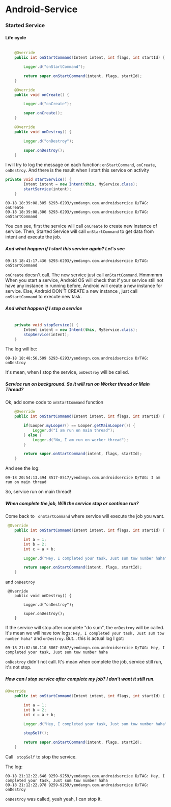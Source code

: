 # Android-Service

### Started Service

#### Life cycle

```java

    @Override
    public int onStartCommand(Intent intent, int flags, int startId) {

        Logger.d("onStartCommand");

        return super.onStartCommand(intent, flags, startId);
    }

    @Override
    public void onCreate() {

        Logger.d("onCreate");

        super.onCreate();
    }

    @Override
    public void onDestroy() {

        Logger.d("onDestroy");

        super.onDestroy();
    }
```
I will try to log the message on each function: ```onStartCommand```, ```onCreate```, ```onDestroy```. And there is the result when I start this service on activity

```java
private void startService() {
        Intent intent = new Intent(this, MyService.class);
        startService(intent);
    }
```

```
09-18 18:39:08.305 6293-6293/yendangn.com.androidsercice D/TAG: onCreate
09-18 18:39:08.306 6293-6293/yendangn.com.androidsercice D/TAG: onStartCommand
```
You can see, first the service will call ```onCreate``` to create new instance of service. Then, Started Service will call ```onStartCommand``` to get data from intent and execute the job.

##### And what happen if I start this service again? Let's see

```
09-18 18:41:17.436 6293-6293/yendangn.com.androidsercice D/TAG: onStartCommand
```

```onCreate``` doesn't call. The new service just call ```onStartCommand```. Hmmmmm
When you start a service, Android OS will check that if your service still not have any instance in running before, Android will create a new instance for service. Else, Android DON'T CREATE a new instance , just call ```onStartCommand``` to execute new task.

##### And what happen if I stop a service
```java

    private void stopService() {
        Intent intent = new Intent(this, MyService.class);
        stopService(intent);
    }
```
The log will be:
```
09-18 18:48:56.509 6293-6293/yendangn.com.androidsercice D/TAG: onDestroy
```
It's mean, when I stop the service, ```onDestroy``` will be called. 

##### Service run on background. So it will run on Worker thread or Main Thread? 
Ok, add some code to ```onStartCommand``` function

```java
    @Override
    public int onStartCommand(Intent intent, int flags, int startId) {

        if(Looper.myLooper() == Looper.getMainLooper()) {
            Logger.d("I am run on main thread");
        } else {
            Logger.d("No, I am run on worker thread");
        }

        return super.onStartCommand(intent, flags, startId);
    }
```
And see the log:
```
09-18 20:54:13.494 8517-8517/yendangn.com.androidsercice D/TAG: I am run on main thread
```
So, service run on main thread!

##### When complete the job, Will the service stop or continue run?  
Come back to ``` onStartCommand``` where service will execute the job you want.
```java
 @Override
    public int onStartCommand(Intent intent, int flags, int startId) {

        int a = 1;
        int b = 2;
        int c = a + b;

        Logger.d("Hey, I completed your task, Just sum tow number haha");

        return super.onStartCommand(intent, flags, startId);
    }
```

and ```onDestroy```

```
 @Override
    public void onDestroy() {

        Logger.d("onDestroy");

        super.onDestroy();
    }
```


If the service will stop after complete "do sum", the    ```onDestroy``` will be called.
It's mean we will have tow logs: ```Hey, I completed your task, Just sum tow number haha"``` and ```onDestroy```.
But... this is actual log I got:

```
09-18 21:02:30.110 8867-8867/yendangn.com.androidsercice D/TAG: Hey, I completed your task, Just sum tow number haha
```

```onDestroy``` didn't not call. It's mean when complete the job, service still run, it's not stop.

##### How can I stop service after complete my job? I don't want it still run.

```java
@Override
    public int onStartCommand(Intent intent, int flags, int startId) {

        int a = 1;
        int b = 2;
        int c = a + b;

        Logger.d("Hey, I completed your task, Just sum tow number haha");

        stopSelf();

        return super.onStartCommand(intent, flags, startId);
    }
```

Call ``` stopSelf``` to stop the service.

The log:

```
09-18 21:12:22.646 9259-9259/yendangn.com.androidsercice D/TAG: Hey, I completed your task, Just sum tow number haha
09-18 21:12:22.978 9259-9259/yendangn.com.androidsercice D/TAG: onDestroy
```
```onDestroy``` was called, yeah yeah, I can stop it.
